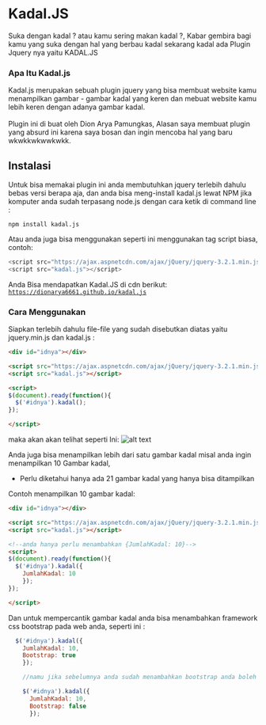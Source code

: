# Kadal.JS
Suka dengan kadal ? atau kamu sering makan kadal ?, Kabar gembira bagi kamu yang suka dengan hal yang berbau kadal sekarang kadal ada Plugin Jquery nya yaitu KADAL.JS
<br>
### Apa Itu Kadal.js
Kadal.js merupakan sebuah plugin jquery yang bisa membuat website kamu menampilkan gambar - gambar kadal yang keren dan mebuat website kamu lebih keren dengan adanya gambar kadal.
<br>
<br>
Plugin ini di buat oleh Dion Arya Pamungkas, Alasan saya membuat plugin yang absurd ini karena saya bosan dan ingin mencoba hal yang baru wkwkkwkwwkwkk.

## Instalasi
Untuk bisa memakai plugin ini anda membutuhkan jquery terlebih dahulu bebas versi berapa aja, dan anda bisa meng-install kadal.js lewat NPM jika komputer anda sudah terpasang node.js dengan cara ketik di command line :<br>

```
npm install kadal.js
```

Atau anda juga bisa menggunakan seperti ini menggunakan tag script biasa, contoh:


```javascript
<script src="https://ajax.aspnetcdn.com/ajax/jQuery/jquery-3.2.1.min.js"></script>
<script src="kadal.js"></script>
```

Anda Bisa mendapatkan Kadal.JS di cdn berikut:<br>
<code>https://dionarya6661.github.io/kadal.js</code>

### Cara Menggunakan
Siapkan terlebih dahulu file-file yang sudah disebutkan diatas yaitu jquery.min.js dan kadal.js :<br>

```html
<div id="idnya"></div>

<script src="https://ajax.aspnetcdn.com/ajax/jQuery/jquery-3.2.1.min.js"></script>
<script src="kadal.js"></script>

<script>
$(document).ready(function(){
  $('#idnya').kadal();
});

</script>
```
maka akan akan telihat seperti Ini:
![alt text](https://image.ibb.co/eJ4rMa/capture_20170808_153835.png "Kadal")

Anda juga bisa menampilkan lebih dari satu gambar kadal misal anda ingin menampilkan 10 Gambar kadal,
* Perlu diketahui hanya ada 21 gambar kadal yang hanya bisa ditampilkan

Contoh menampilkan 10 gambar kadal:

```html
<div id="idnya"></div>

<script src="https://ajax.aspnetcdn.com/ajax/jQuery/jquery-3.2.1.min.js"></script>
<script src="kadal.js"></script>

<!--anda hanya perlu menambahkan {JumlahKadal: 10}-->
<script>
$(document).ready(function(){
  $('#idnya').kadal({
    JumlahKadal: 10
    });
});

</script>
```

Dan untuk mempercantik gambar kadal anda bisa menambahkan framework css bootstrap pada web anda, seperti ini : <br>
```javascript
  $('#idnya').kadal({
    JumlahKadal: 10,
    Bootstrap: true
    });

    //namu jika sebelumnya anda sudah menambahkan bootstrap anda boleh tidak memakai nya

    $('#idnya').kadal({
      JumlahKadal: 10,
      Bootstrap: false
      });

```
